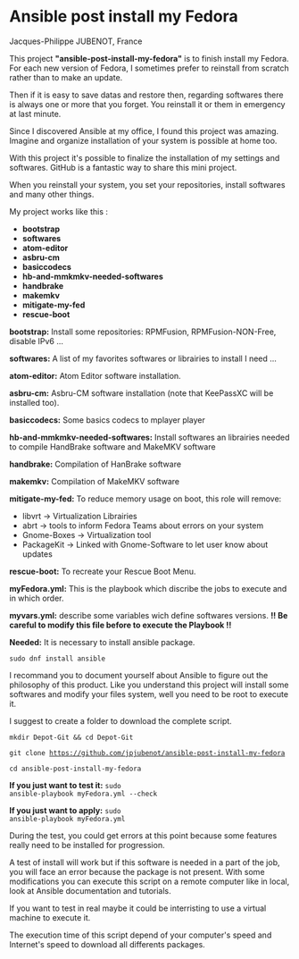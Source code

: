 # Ansible post install my Fedora
Jacques-Philippe JUBENOT, France

<p>This project <strong>"ansible-post-install-my-fedora"</strong> is to finish install my Fedora.
For each new version of Fedora, I sometimes prefer to reinstall from scratch rather than to make
an update.</p>
<p>Then if it is easy to save datas and restore then, regarding softwares there is always
one or more that you forget. You reinstall it or them in emergency at last minute.</p>
<p>Since I discovered Ansible at my office, I found this project was amazing.
Imagine and organize installation of your system is possible at home too.</p>
<p>With this project it's possible to finalize the installation of my settings and softwares.
GitHub is a fantastic way to share this mini project.</p>
<p>When you reinstall your system, you set your repositories, install softwares and
many other things.</p>

My project works like this :
- <strong>bootstrap</strong>
- <strong>softwares</strong>
- <strong>atom-editor</strong>
- <strong>asbru-cm</strong>
- <strong>basiccodecs</strong>
- <strong>hb-and-mmkmkv-needed-softwares</strong>
- <strong>handbrake</strong>
- <strong>makemkv</strong>
- <strong>mitigate-my-fed</strong>
- <strong>rescue-boot</strong>

<strong>bootstrap:</strong> Install some repositories: RPMFusion, RPMFusion-NON-Free, disable IPv6 ...

<strong>softwares:</strong> A list of my favorites softwares or librairies to install I need ...

<strong>atom-editor:</strong> Atom Editor software installation.

<strong>asbru-cm:</strong> Asbru-CM software installation (note that KeePassXC will be installed too).

<strong>basiccodecs:</strong> Some basics codecs to mplayer player

<strong>hb-and-mmkmkv-needed-softwares:</strong> Install softwares an librairies needed to
compile HandBrake software and MakeMKV software

<strong>handbrake:</strong> Compilation of HanBrake software

<strong>makemkv:</strong>  Compilation of MakeMKV software

<strong>mitigate-my-fed:</strong> To reduce memory usage on boot, this role will remove:
- libvrt -> Virtualization Librairies
- abrt -> tools to inform Fedora Teams about errors on your system
- Gnome-Boxes -> Virtualization tool
- PackageKit -> Linked with Gnome-Software to let user know about updates

<strong>rescue-boot:</strong> To recreate your Rescue Boot Menu.

<strong>myFedora.yml:</strong> This is the playbook which discribe the jobs to execute and in which order.

<strong>myvars.yml:</strong> describe some variables wich define softwares versions.
<strong>!! Be careful to modify this file before to execute the Playbook !!</strong>

<strong>Needed:</strong>
It is necessary to install ansible package.

<code>sudo dnf install ansible</code>

I recommand you to document yourself about Ansible to figure out the philosophy of this product.
Like you understand this project will install some softwares and modify your files system,
well you need to be root to execute it.

I suggest to create a folder to download the complete script.

<code>mkdir Depot-Git && cd Depot-Git</code>

<code>git clone https://github.com/jpjubenot/ansible-post-install-my-fedora</code>

<code>cd ansible-post-install-my-fedora</code>

<strong>If you just want to test it:</strong> <code>sudo ansible-playbook myFedora.yml --check</code>

<strong>If you just want to apply:</strong> <code>sudo ansible-playbook myFedora.yml</code>

<p>During the test, you could get errors at this point because some features really need
to be installed for progression.</p>
<p>A test of install will work but if this software is needed in a part of the job, you will
face an error because the package is not present. With some modifications you can
execute this script on a remote computer like in local, look at Ansible documentation
and tutorials.</p>
<p>If you want to test in real maybe it could be interristing to use a virtual machine to
execute it.</p>
<p>The execution time of this script depend of your computer's speed and Internet's
speed to download all differents packages.</p>
